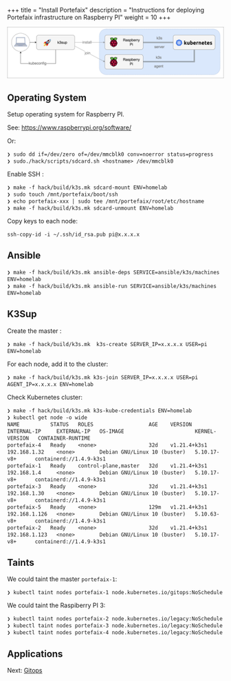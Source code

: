 +++
title = "Install Portefaix"
description = "Instructions for deploying Portefaix infrastructure on Raspberry PI"
weight = 10
+++

<img src="/docs/images/portefaix_homelab_infra.png"
 alt="Portefaix infrastructure"
 class="mt-3 mb-3 border border-info rounded">

<a id="os"/></a>

## Operating System

Setup operating system for Raspberry PI.

See: https://www.raspberrypi.org/software/

Or:

```shell
❯ sudo dd if=/dev/zero of=/dev/mmcblk0 conv=noerror status=progress
❯ sudo./hack/scripts/sdcard.sh <hostname> /dev/mmcblk0
```

Enable SSH :

```shell
❯ make -f hack/build/k3s.mk sdcard-mount ENV=homelab
❯ sudo touch /mnt/portefaix/boot/ssh
❯ echo portefaix-xxx | sudo tee /mnt/portefaix/root/etc/hostname
❯ make -f hack/build/k3s.mk sdcard-unmount ENV=homelab
```

Copy keys to each node:

```shell
ssh-copy-id -i ~/.ssh/id_rsa.pub pi@x.x.x.x
```

## Ansible

```shell
❯ make -f hack/build/k3s.mk ansible-deps SERVICE=ansible/k3s/machines ENV=homelab
❯ make -f hack/build/k3s.mk ansible-run SERVICE=ansible/k3s/machines ENV=homelab
```

## K3Sup

Create the master :

```shell
❯ make -f hack/build/k3s.mk  k3s-create SERVER_IP=x.x.x.x USER=pi ENV=homelab
```

For each node, add it to the cluster:

```shell
❯ make -f hack/build/k3s.mk k3s-join SERVER_IP=x.x.x.x USER=pi AGENT_IP=x.x.x.x ENV=homelab
```

Check Kubernetes cluster:

```shell
❯ make -f hack/build/k3s.mk k3s-kube-credentials ENV=homelab
❯ kubectl get node -o wide
NAME          STATUS   ROLES                  AGE    VERSION        INTERNAL-IP     EXTERNAL-IP   OS-IMAGE                       KERNEL-VERSION   CONTAINER-RUNTIME
portefaix-4   Ready    <none>                 32d    v1.21.4+k3s1   192.168.1.32    <none>        Debian GNU/Linux 10 (buster)   5.10.17-v8+      containerd://1.4.9-k3s1
portefaix-1   Ready    control-plane,master   32d    v1.21.4+k3s1   192.168.1.4     <none>        Debian GNU/Linux 10 (buster)   5.10.17-v8+      containerd://1.4.9-k3s1
portefaix-3   Ready    <none>                 32d    v1.21.4+k3s1   192.168.1.30    <none>        Debian GNU/Linux 10 (buster)   5.10.17-v8+      containerd://1.4.9-k3s1
portefaix-5   Ready    <none>                 129m   v1.21.4+k3s1   192.168.1.126   <none>        Debian GNU/Linux 10 (buster)   5.10.63-v8+      containerd://1.4.9-k3s1
portefaix-2   Ready    <none>                 32d    v1.21.4+k3s1   192.168.1.123   <none>        Debian GNU/Linux 10 (buster)   5.10.17-v8+      containerd://1.4.9-k3s1
```

## Taints

We could taint the master `portefaix-1`:

```shell
❯ kubectl taint nodes portefaix-1 node.kubernetes.io/gitops:NoSchedule
```

We could taint the Raspiberry PI 3:

```shell
❯ kubectl taint nodes portefaix-2 node.kubernetes.io/legacy:NoSchedule
❯ kubectl taint nodes portefaix-3 node.kubernetes.io/legacy:NoSchedule
❯ kubectl taint nodes portefaix-4 node.kubernetes.io/legacy:NoSchedule
```

## Applications

Next: [Gitops](/docs/gitops)